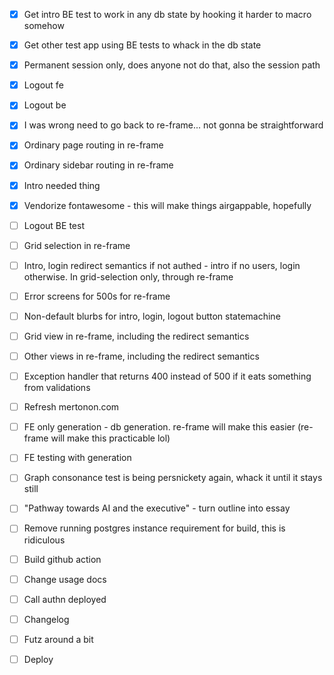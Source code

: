 - [x] Get intro BE test to work in any db state by hooking it harder to macro somehow
- [x] Get other test app using BE tests to whack in the db state
- [x] Permanent session only, does anyone not do that, also the session path
- [x] Logout fe
- [x] Logout be
- [x] I was wrong need to go back to re-frame... not gonna be straightforward
- [x] Ordinary page routing in re-frame
- [x] Ordinary sidebar routing in re-frame
- [x] Intro needed thing

- [x] Vendorize fontawesome - this will make things airgappable, hopefully
- [ ] Logout BE test
- [ ] Grid selection in re-frame
- [ ] Intro, login redirect semantics if not authed - intro if no users, login otherwise. In grid-selection only, through re-frame
- [ ] Error screens for 500s for re-frame
- [ ] Non-default blurbs for intro, login, logout button statemachine
- [ ] Grid view in re-frame, including the redirect semantics
- [ ] Other views in re-frame, including the redirect semantics

- [ ] Exception handler that returns 400 instead of 500 if it eats something from validations
- [ ] Refresh mertonon.com
- [ ] FE only generation - db generation. re-frame will make this easier (re-frame will make this practicable lol)
- [ ] FE testing with generation
- [ ] Graph consonance test is being persnickety again, whack it until it stays still
- [ ] "Pathway towards AI and the executive" - turn outline into essay
- [ ] Remove running postgres instance requirement for build, this is ridiculous
- [ ] Build github action

- [ ] Change usage docs
- [ ] Call authn deployed
- [ ] Changelog
- [ ] Futz around a bit
- [ ] Deploy

